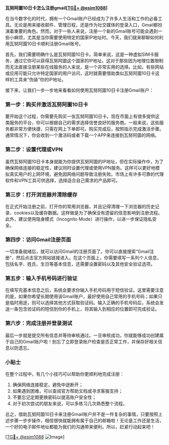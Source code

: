 **瓦努阿圖10日卡怎么注册gmail[[TG💪+ @esim1088](https://t.me/s/esim1088)]**

在当今数字化的时代，拥有一个Gmail账户已经成为了许多人生活和工作的必备工具。无论是用来接收邮件、管理日程，还是作为社交媒体的登录入口，Gmail都扮演着重要的角色。然而，对于一些人来说，注册一个新的Gmail账号可能会遇到一些小麻烦，尤其是当你需要使用特定的国家IP地址时。今天，我们就来聊聊如何利用瓦努阿圖10日卡顺利注册Gmail账号。

首先，我们需要明确什么是瓦努阿圖10日卡。简单来说，这是一种虚拟SIM卡服务，通过它你可以获得瓦努阿圖这个国家的IP地址。这对于那些因为地理位置限制而无法直接注册某些在线服务的人来说，是一个非常实用的选择。比如，有些网站或应用可能只允许特定国家的用户访问，这时就需要借助类似瓦努阿圖10日卡这样的工具来“伪装”你的IP地址。

接下来，让我们一步一步地来看看如何使用瓦努阿圖10日卡注册Gmail账户：

### 第一步：购买并激活瓦努阿圖10日卡

要开始这个过程，你需要先购买一张瓦努阿圖10日卡。现在市面上有很多提供这类服务的平台，你可以根据自己的需求选择信誉良好的服务商。一般来说，这些服务都非常方便快捷，只需在网上下单即可。购买完成后，按照指示完成激活步骤。通常情况下，你会收到一个激活码或者下载一个APP来连接到瓦努阿圖的网络。

### 第二步：设置代理或VPN

虽然瓦努阿圖10日卡本身就能为你提供瓦努阿圖的IP地址，但在实际操作中，为了确保网络连接的稳定性，建议同时设置代理或使用VPN服务。这样可以更好地模拟真实用户的上网环境，避免因网络问题导致注册失败。市场上有许多可靠的代理软件和VPN工具可供选择，选择适合自己需求的产品即可。

### 第三步：打开浏览器并清除缓存

在正式开始注册之前，打开你的常用浏览器，并且记得清理一下浏览器的历史记录、cookies以及缓存数据。这样做是为了确保没有遗留的信息影响到注册流程。此外，建议使用隐身模式（Incognito Mode）进行操作，以进一步保证隐私安全。

### 第四步：访问Gmail注册页面

一切准备就绪后，就可以访问Gmail的注册页面了。你可以直接搜索“Gmail注册”，然后点击官方网站链接进入。在这个页面上，你需要填写一系列个人信息，包括名字、姓氏、生日等基本信息，还需要设置密码以及其他安全验证选项。

### 第五步：输入手机号码进行验证

在填写完基本信息之后，系统会要求你输入手机号码用于短信验证。这里需要注意的是，如果你希望长期使用该Gmail账户，最好使用自己常用的手机号码；如果只是临时用途，则可以选择其他方式获取验证码。输入正确的手机号码后，系统会发送一条包含验证码的短信到你的手机上，将其输入到相应的位置即可完成验证。

### 第六步：完成注册并登录测试

最后一步就是提交所有信息并等待审核通过。一旦审核成功，你就能够成功创建属于自己的Gmail账户啦！别忘了立即登录账户检查是否正常工作，并保存好相关信息以防遗忘。

### 小贴士

在整个过程中，有几个小技巧可以帮助你更顺利地完成注册：
1. 确保网络连接稳定，避免中途断开；
2. 如果遇到困难，可以查阅官方帮助文档或寻求客服支持；
3. 不要忘记定期更换密码以提高账户安全性；
4. 对于初次尝试的朋友来说，可以多练习几次熟悉整个流程。

总之，借助瓦努阿圖10日卡来注册Gmail账户并不是一件复杂的事情，只要按照上述步骤一步步操作，相信很快就能拥有属于自己的邮箱啦！无论是工作还是生活，一个好的电子邮件地址都能为我们的沟通带来便利。所以，赶紧行动起来吧！

[[TG💪+ @esim1088](https://t.me/s/esim1088) ![Image](https://i.postimg.cc/4NQfJmqS/Snipaste-2025-05-13-00-14-12.png)]